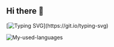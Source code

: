 ## Hi there 👋

<!--
**Crazy-A2/Crazy-A2** is a ✨ _special_ ✨ repository because its `README.md` (this file) appears on your GitHub profile.

Here are some ideas to get you started:

- 🔭 I’m currently working on ...
- 🌱 I’m currently learning ...
- 👯 I’m looking to collaborate on ...
- 🤔 I’m looking for help with ...
- 💬 Ask me about ...
- 📫 How to reach me: ...
- 😄 Pronouns: ...
- ⚡ Fun fact: ...
-->

[![Typing SVG](https://readme-typing-svg.demolab.com?font=Noto+Sans+SC&weight=700&pause=1000&multiline=true&width=435&lines=%E6%88%91%E6%98%AF%E4%B8%80%E4%B8%AA%E4%B8%9A%E4%BD%99%E4%BB%A3%E7%A0%81%E7%88%B1%E5%A5%BD%E8%80%85;%E6%AD%A3%E5%9C%A8%E5%AD%A6%E4%B9%A0%E5%90%84%E7%A7%8D%E6%B8%B8%E6%88%8F%E5%BC%80%E5%8F%91%E6%8A%80%E6%9C%AF%E4%B8%AD...)](https://git.io/typing-svg)

<!-- ![Top Langs](https://github-readme-stats.vercel.app/api/top-langs/?username=Crazy-A2&theme=dark) -->

<picture>
 <source media="(prefers-color-scheme: dark)" srcset="https://github-readme-stats.vercel.app/api/top-langs/?username=Crazy-A2&theme=dark">
 <source media="(prefers-color-scheme: light)" srcset="https://github-readme-stats.vercel.app/api/top-langs/?username=Crazy-A2&hide=c&layout=compact">
 <img alt="My-used-languages" src="YOUR-DEFAULT-IMAGE">
</picture>

